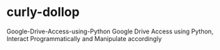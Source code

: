 # curly-dollop

Google-Drive-Access-using-Python
Google Drive Access using Python, Interact Programmatically and Manipulate accordingly

